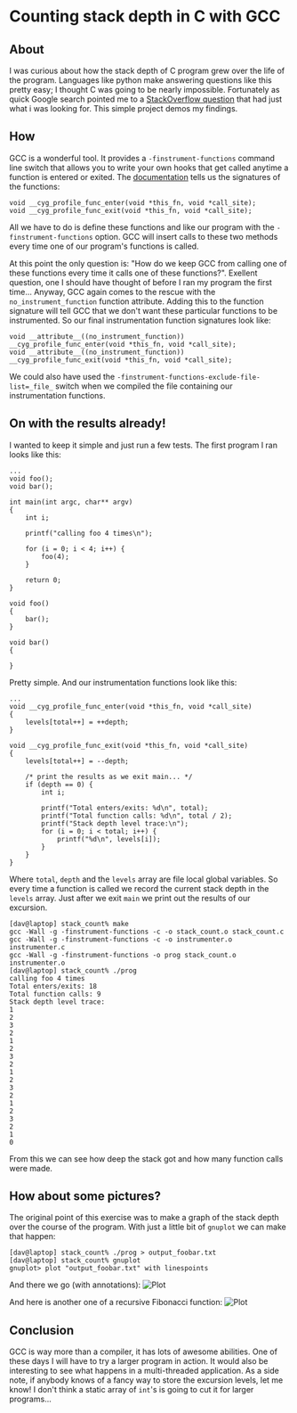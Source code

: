 # Counting stack depth in C with GCC

## About
I was curious about how the stack depth of C program grew
over the life of the program.  Languages like python make answering
questions like this pretty easy; I thought C was going to be nearly
impossible.  Fortunately as quick Google search pointed me to a
[StackOverflow
question](http://stackoverflow.com/questions/2281739/automatically-adding-enter-exit-function-logs-to-a-project)
that had just what i was looking for.  This simple project demos my
findings.

## How
GCC is a wonderful tool.  It provides a
`-finstrument-functions` command line switch that allows you to write
your own hooks that get called anytime a function is entered or
exited.  The
[documentation](http://gcc.gnu.org/onlinedocs/gcc/Code-Gen-Options.html)
tells us the signatures of the functions:

    void __cyg_profile_func_enter(void *this_fn, void *call_site);
    void __cyg_profile_func_exit(void *this_fn, void *call_site);

All we have to do is define these functions and like our program with
the `-finstrument-functions` option.  GCC will insert calls to these
two methods every time one of our program's functions is called.  

At this point the only question is: "How do we keep GCC from calling
one of these functions every time it calls one of these functions?".
Exellent question, one I should have thought of before I ran my
program the first time... Anyway, GCC again comes to the rescue with the
`no_instrument_function` function attribute.  Adding this to the
function signature will tell GCC that we don't want these particular
functions to be instrumented.  So our final instrumentation function
signatures look like:

    void __attribute__((no_instrument_function)) __cyg_profile_func_enter(void *this_fn, void *call_site);
    void __attribute__((no_instrument_function)) __cyg_profile_func_exit(void *this_fn, void *call_site);

We could also have used the
`-finstrument-functions-exclude-file-list=_file_` switch when we
compiled the file containing our instrumentation functions.

## On with the results already!
I wanted to keep it simple and just run a few tests.  The first
program I ran looks like this:

    ...
    void foo();
    void bar();
    
    int main(int argc, char** argv)
    {
        int i;
    
        printf("calling foo 4 times\n");
    
        for (i = 0; i < 4; i++) {
            foo(4);
        }
    
        return 0;
    }
    
    void foo()
    {
        bar();
    }
    
    void bar()
    {
        
    }

Pretty simple.  And our instrumentation functions look like this:

    ...
    void __cyg_profile_func_enter(void *this_fn, void *call_site)
    {
        levels[total++] = ++depth;
    }
    
    void __cyg_profile_func_exit(void *this_fn, void *call_site)
    {
        levels[total++] = --depth;
    
        /* print the results as we exit main... */
        if (depth == 0) {
            int i;
    
            printf("Total enters/exits: %d\n", total);
            printf("Total function calls: %d\n", total / 2);
            printf("Stack depth level trace:\n");
            for (i = 0; i < total; i++) {
                printf("%d\n", levels[i]);
            }
        }
    }

Where `total`, `depth` and the `levels` array are file local global
variables.  So every time a function is called we record the current
stack depth in the `levels` array.  Just after we exit `main` we print
out the results of our excursion.  

    [dav@laptop] stack_count% make
    gcc -Wall -g -finstrument-functions -c -o stack_count.o stack_count.c
    gcc -Wall -g -finstrument-functions -c -o instrumenter.o instrumenter.c
    gcc -Wall -g -finstrument-functions -o prog stack_count.o instrumenter.o
    [dav@laptop] stack_count% ./prog 
    calling foo 4 times
    Total enters/exits: 18
    Total function calls: 9
    Stack depth level trace:
    1
    2
    3
    2
    1
    2
    3
    2
    1
    2
    3
    2
    1
    2
    3
    2
    1
    0

From this we can see how deep the stack got and how many function
calls were made.  

## How about some pictures?
The original point of this exercise was to make a graph of the stack
depth over the course of the program.  With just a little bit of
`gnuplot` we can make that happen:

    [dav@laptop] stack_count% ./prog > output_foobar.txt
    [dav@laptop] stack_count% gnuplot                   
    gnuplot> plot "output_foobar.txt" with linespoints

And there we go (with annotations): 
![Plot](https://github.com/zdavkeos/Stack-Depth/blob/master/demos/plot_foobar.png)

And here is another one of a recursive Fibonacci function:
![Plot](https://github.com/zdavkeos/Stack-Depth/blob/master/demos/plot_fibo.png)

## Conclusion 
GCC is way more than a compiler, it has lots of awesome
abilities.  One of these days I will have to try a larger program in
action.  It would also be interesting to see what happens in a
multi-threaded application.  As a side note, if anybody knows of a
fancy way to store the excursion levels, let me know!  I don't think a
static array of `int`'s is going to cut it for larger programs...
